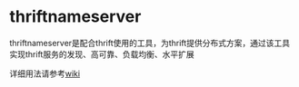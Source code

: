 # thriftnameserver

thriftnameserver是配合thrift使用的工具，为thrift提供分布式方案，通过该工具实现thrift服务的发现、高可靠、负载均衡、水平扩展

详细用法请参考[wiki](https://github.com/jerrysearch/thriftnameserver/wiki "thriftnameserver wiki")
